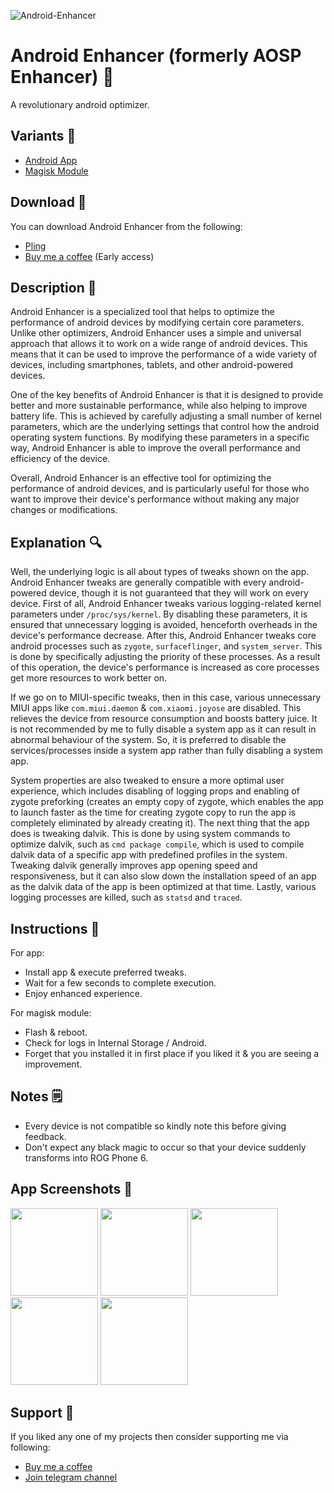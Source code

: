 ![Android-Enhancer](https://github.com/iamlooper/Android-Enhancer/raw/main/android_enhancer.jpeg)

# Android Enhancer (formerly AOSP Enhancer) 🚀
A revolutionary android optimizer. 

## Variants 🧩
- [Android App](https://github.com/iamlooper/Android-Enhancer/blob/main/app)
- [Magisk Module](https://github.com/iamlooper/Android-Enhancer/blob/main/magisk)

## Download 📲
You can download Android Enhancer from the following:
- [Pling](https://www.pling.com/p/1875251)
- [Buy me a coffee](https://buymeacoffee.com/iamlooper/posts) (Early access)

## Description 📝
Android Enhancer is a specialized tool that helps to optimize the performance of android devices by modifying certain core parameters. Unlike other optimizers, Android Enhancer uses a simple and universal approach that allows it to work on a wide range of android devices. This means that it can be used to improve the performance of a wide variety of devices, including smartphones, tablets, and other android-powered devices.

One of the key benefits of Android Enhancer is that it is designed to provide better and more sustainable performance, while also helping to improve battery life. This is achieved by carefully adjusting a small number of kernel parameters, which are the underlying settings that control how the android operating system functions. By modifying these parameters in a specific way, Android Enhancer is able to improve the overall performance and efficiency of the device.

Overall, Android Enhancer is an effective tool for optimizing the performance of android devices, and is particularly useful for those who want to improve their device's performance without making any major changes or modifications.

## Explanation 🔍
Well, the underlying logic is all about types of tweaks shown on the app. Android Enhancer tweaks are generally compatible with every android-powered device, though it is not guaranteed that they will work on every device. First of all, Android Enhancer tweaks various logging-related kernel parameters under `/proc/sys/kernel`. By disabling these parameters, it is ensured that unnecessary logging is avoided, henceforth overheads in the device's performance decrease. After this, Android Enhancer tweaks core android processes such as `zygote`, `surfaceflinger`, and `system_server`. This is done by specifically adjusting the priority of these processes. As a result of this operation, the device's performance is increased as core processes get more resources to work better on.

If we go on to MIUI-specific tweaks, then in this case, various unnecessary MIUI apps like `com.miui.daemon` & `com.xiaomi.joyose` are disabled. This relieves the device from resource consumption and boosts battery juice. It is not recommended by me to fully disable a system app as it can result in abnormal behaviour of the system. So, it is preferred to disable the services/processes inside a system app rather than fully disabling a system app. 

System properties are also tweaked to ensure a more optimal user experience, which includes disabling of logging props and enabling of zygote preforking (creates an empty copy of zygote, which enables the app to launch faster as the time for creating zygote copy to run the app is completely eliminated by already creating it). The next thing that the app does is tweaking dalvik. This is done by using system commands to optimize dalvik, such as `cmd package compile`, which is used to compile dalvik data of a specific app with predefined profiles in the system. Tweaking dalvik generally improves app opening speed and responsiveness, but it can also slow down the installation speed of an app as the dalvik data of the app is been optimized at that time. Lastly, various logging processes are killed, such as `statsd` and `traced`.

## Instructions 📜
For app:
- Install app & execute preferred tweaks.
- Wait for a few seconds to complete execution.
- Enjoy enhanced experience.

For magisk module:
- Flash & reboot.
- Check for logs in Internal Storage / Android.
- Forget that you installed it in first place if you liked it & you are seeing a improvement. 

## Notes 🗒️
- Every device is not compatible so kindly note this before giving feedback.
- Don't expect any black magic to occur so that your device suddenly transforms into ROG Phone 6.

## App Screenshots 📱
[<img src="https://github.com/iamlooper/Android-Enhancer/raw/main/app/screenshots/ss_01.png" width=140>](https://github.com/iamlooper/Android-Enhancer/raw/main/app/screenshots/ss_01.png)
[<img src="https://github.com/iamlooper/Android-Enhancer/raw/main/app/screenshots/ss_02.png" width=140>](https://github.com/iamlooper/Android-Enhancer/raw/main/app/screenshots/ss_02.png)
[<img src="https://github.com/iamlooper/Android-Enhancer/raw/main/app/screenshots/ss_03.png" width=140>](https://github.com/iamlooper/Android-Enhancer/raw/main/app/screenshots/ss_03.png)
[<img src="https://github.com/iamlooper/Android-Enhancer/raw/main/app/screenshots/ss_04.png" width=140>](https://github.com/iamlooper/Android-Enhancer/raw/main/app/screenshots/ss_04.png)
[<img src="https://github.com/iamlooper/Android-Enhancer/raw/main/app/screenshots/ss_05.png" width=140>](https://github.com/iamlooper/Android-Enhancer/raw/main/app/screenshots/ss_05.png)

## Support 💙
If you liked any one of my projects then consider supporting me via following:
- [Buy me a coffee](https://buymeacoffee.com/iamlooper/membership)
- [Join telegram channel](https://loopprojects.t.me)
